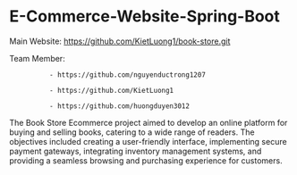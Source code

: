 # E-Commerce-Website-Spring-Boot
Main Website: https://github.com/KietLuong1/book-store.git

Team Member:  

              - https://github.com/nguyenductrong1207

              - https://github.com/KietLuong1
              
              - https://github.com/huongduyen3012
              
The Book Store Ecommerce project aimed to develop an online platform for buying and selling books, catering to a wide range of readers.
The objectives included creating a user-friendly interface, implementing secure payment gateways, integrating inventory management systems, and providing a seamless browsing and purchasing experience for customers.
